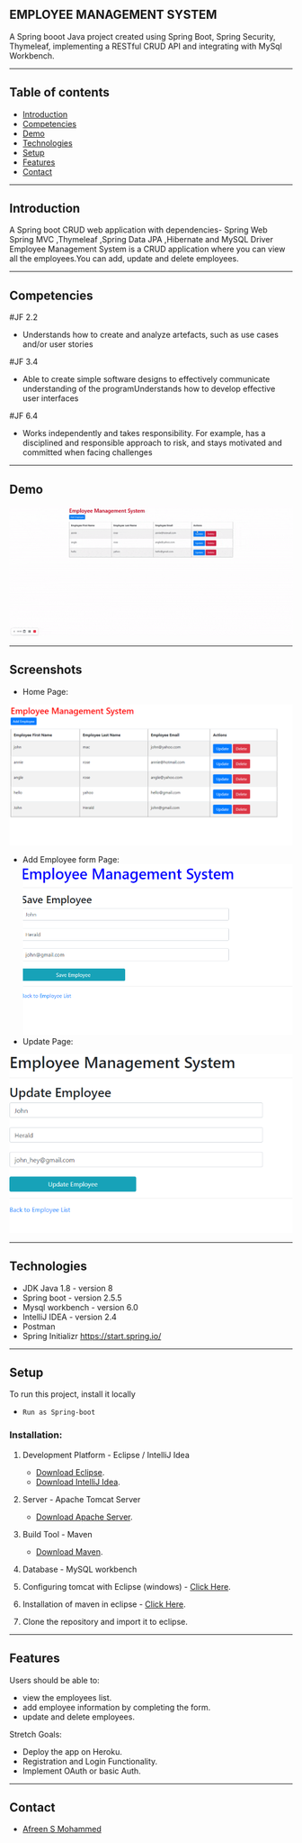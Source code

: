 ## EMPLOYEE MANAGEMENT SYSTEM

A Spring booot Java project created using Spring Boot, Spring Security, Thymeleaf, implementing a RESTful CRUD API and integrating with MySql Workbench.

---

## Table of contents

- [Introduction](#introduction)
- [Competencies](#competencies)
- [Demo](#demo)
- [Technologies](#technologies)
- [Setup](#setup)
- [Features](#features)
- [Contact](#contact)

---

## Introduction
 A Spring boot CRUD web application with dependencies- Spring Web Spring MVC ,Thymeleaf ,Spring Data JPA ,Hibernate and MySQL Driver
Employee Management System is a CRUD application where you can view all the employees.You can add, update and delete employees.

---

## Competencies 

#JF 2.2
- Understands how to create and analyze artefacts, such as use cases and/or user stories

#JF 3.4
- Able to create simple software designs to effectively communicate understanding of the programUnderstands how to develop effective user interfaces

#JF 6.4
- Works independently and takes responsibility. For example, has a disciplined and responsible approach to risk, and stays motivated and committed when facing challenges

---

## Demo

![Demo](./employee.gif)

---

## Screenshots

* Home Page:

![1.png](./employee-images/add-new-employee.png)
* Add Employee form Page:
![2.png](./employee-images/add-employee1.png)
* Update Page:

![1.png](./employee-images/update_employee.png)

---

## Technologies

- JDK Java 1.8 - version 8
- Spring boot - version 2.5.5
- Mysql workbench - version 6.0
- IntelliJ IDEA - version 2.4
- Postman
- Spring Initializr https://start.spring.io/



---

## Setup

To run this project, install it locally 
 - `Run as Spring-boot`
 
 ### Installation:

1. Development Platform - Eclipse / IntelliJ Idea
   * [Download Eclipse](https://www.eclipse.org/downloads/packages/eclipse-ide-java-ee-developers/mars2).
   * [Download IntelliJ Idea](https://www.jetbrains.com/idea/download/#section=windows).
2. Server - Apache Tomcat Server

   * [Download Apache Server](https://tomcat.apache.org/download-70.cgi).

3. Build Tool - Maven

   * [Download Maven](https://maven.apache.org/download.cgi).

4. Database - MySQL workbench

5. Configuring tomcat with Eclipse (windows) - [Click Here](https://javatutorial.net/run-tomcat-from-eclipse).

6. Installation of maven in eclipse - [Click Here](https://stackoverflow.com/questions/8620127/maven-in-eclipse-step-by-step-installation).

7. Clone the repository and import it to eclipse.


---

## Features

Users should be able to:
- view the employees list.
- add employee information by completing the form.
- update and delete employees.

Stretch Goals:

- Deploy the app on Heroku.
- Registration and Login Functionality.
- Implement OAuth or basic Auth.

---


## Contact
- [Afreen S Mohammed](https://github.com/afreensafdar)


